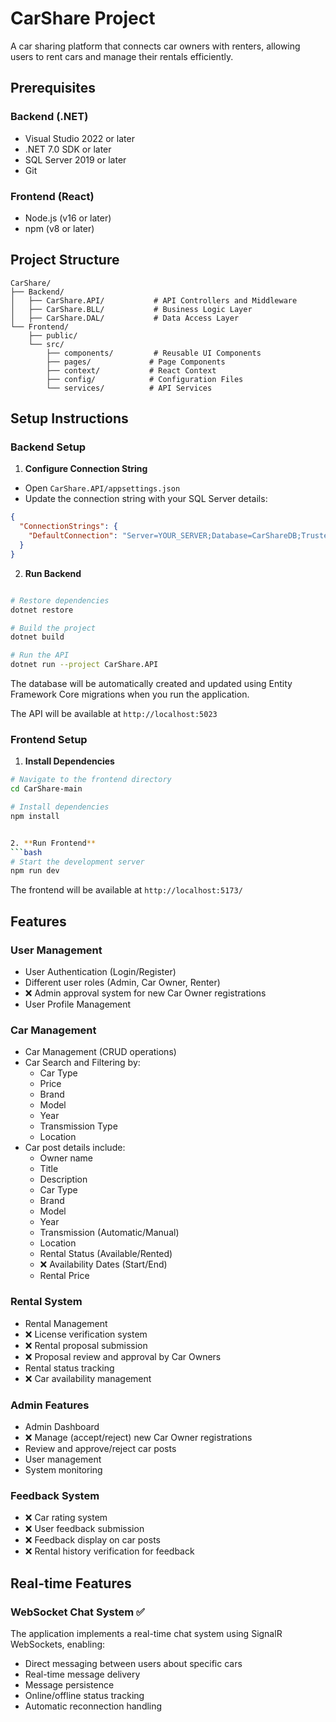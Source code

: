 # CarShare Project

A car sharing platform that connects car owners with renters, allowing users to rent cars and manage their rentals efficiently.

## Prerequisites

### Backend (.NET)
- Visual Studio 2022 or later
- .NET 7.0 SDK or later
- SQL Server 2019 or later
- Git

### Frontend (React)
- Node.js (v16 or later)
- npm (v8 or later)

## Project Structure
```
CarShare/
├── Backend/
│   ├── CarShare.API/           # API Controllers and Middleware
│   ├── CarShare.BLL/           # Business Logic Layer
│   ├── CarShare.DAL/           # Data Access Layer
└── Frontend/
    ├── public/
    └── src/
        ├── components/         # Reusable UI Components
        ├── pages/             # Page Components
        ├── context/           # React Context
        ├── config/            # Configuration Files
        └── services/          # API Services
```

## Setup Instructions

### Backend Setup

1. **Configure Connection String**
- Open `CarShare.API/appsettings.json`
- Update the connection string with your SQL Server details:
```json
{
  "ConnectionStrings": {
    "DefaultConnection": "Server=YOUR_SERVER;Database=CarShareDB;Trusted_Connection=True;MultipleActiveResultSets=true"
  }
}
```

2. **Run Backend**
```bash

# Restore dependencies
dotnet restore

# Build the project
dotnet build

# Run the API
dotnet run --project CarShare.API
```

The database will be automatically created and updated using Entity Framework Core migrations when you run the application.

The API will be available at `http://localhost:5023`

### Frontend Setup

1. **Install Dependencies**
```bash
# Navigate to the frontend directory
cd CarShare-main

# Install dependencies
npm install


2. **Run Frontend**
```bash
# Start the development server
npm run dev
```

The frontend will be available at `http://localhost:5173/`

## Features

### User Management
- User Authentication (Login/Register)
- Different user roles (Admin, Car Owner, Renter)
- ❌ Admin approval system for new Car Owner registrations
- User Profile Management

### Car Management
- Car Management (CRUD operations)
- Car Search and Filtering by:
  - Car Type
  - Price
  - Brand
  - Model
  - Year
  - Transmission Type
  - Location
- Car post details include:
  - Owner name
  - Title
  - Description
  - Car Type
  - Brand
  - Model
  - Year
  - Transmission (Automatic/Manual)
  - Location
  - Rental Status (Available/Rented)
  - ❌ Availability Dates (Start/End)
  - Rental Price

### Rental System
- Rental Management
- ❌ License verification system
- ❌ Rental proposal submission
- ❌ Proposal review and approval by Car Owners
- Rental status tracking
- ❌ Car availability management

### Admin Features
- Admin Dashboard
- ❌ Manage (accept/reject) new Car Owner registrations
- Review and approve/reject car posts
- User management
- System monitoring

### Feedback System
- ❌ Car rating system
- ❌ User feedback submission
- ❌ Feedback display on car posts
- ❌ Rental history verification for feedback

## Real-time Features
### WebSocket Chat System ✅
The application implements a real-time chat system using SignalR WebSockets, enabling:
- Direct messaging between users about specific cars
- Real-time message delivery
- Message persistence
- Online/offline status tracking
- Automatic reconnection handling

